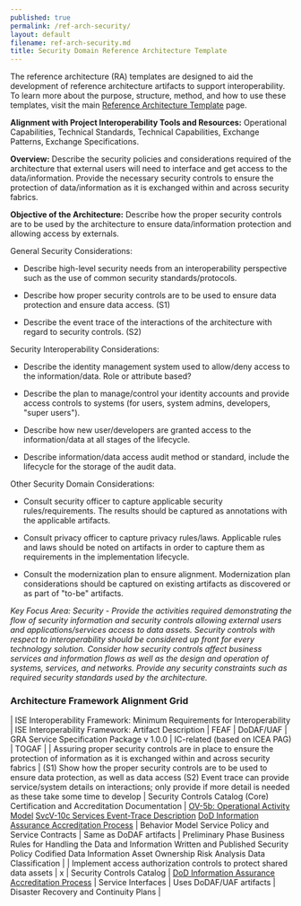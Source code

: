 ```yaml
---
published: true
permalink: /ref-arch-security/
layout: default
filename: ref-arch-security.md
title: Security Domain Reference Architecture Template
---
```


The reference architecture (RA) templates are designed to aid the development of reference architecture artifacts to support interoperability. To learn more about the purpose, structure, method, and how to use these templates, visit the main [Reference Architecture Template](/ref-arch-template) page.

**Alignment with Project Interoperability Tools and Resources:** Operational Capabilities, Technical Standards, Technical Capabilities, Exchange Patterns, Exchange Specifications.

**Overview:** Describe the security policies and considerations required of the architecture that external users will need to interface and get access to the data/information. Provide the necessary security controls to ensure the protection of data/information as it is exchanged within and across security fabrics.

**Objective of the Architecture:** Describe how the proper security controls are to be used by the architecture to ensure data/information protection and allowing access by externals.

General Security Considerations:

* Describe high-level security needs from an interoperability perspective such as the use of common security standards/protocols.

* Describe how proper security controls are to be used to ensure data protection and ensure data access. (S1)

* Describe the event trace of the interactions of the architecture with regard to security controls. (S2)

Security Interoperability Considerations:

* Describe the identity management system used to allow/deny access to the information/data. Role or attribute based?

* Describe the plan to manage/control your identity accounts and provide access controls to systems (for users, system admins, developers, "super users").

* Describe how new user/developers are granted access to the information/data at all stages of the lifecycle.

* Describe information/data access audit method or standard, include the lifecycle for the storage of the audit data.

Other Security Domain Considerations:

* Consult security officer to capture applicable security rules/requirements. The results should be captured as annotations with the applicable artifacts.

* Consult privacy officer to capture privacy rules/laws. Applicable rules and laws should be noted on artifacts in order to capture them as requirements in the implementation lifecycle.

* Consult the modernization plan to ensure alignment. Modernization plan considerations should be captured on existing artifacts as discovered or as part of "to-be" artifacts.

*Key Focus Area: Security - Provide the activities required demonstrating the flow of security information and security controls allowing external users and applications/services access to data assets. Security controls with respect to interoperability should be considered up front for every technology solution. Consider how security controls affect business services and information flows as well as the design and operation of systems, services, and networks. Provide any security constraints such as required security standards used by the architecture.*

### Architecture Framework Alignment Grid

| ISE Interoperability Framework: Minimum Requirements for Interoperability | ISE Interoperability Framework: Artifact Description | FEAF | DoDAF/UAF | GRA Service Specification Package v 1.0.0 | IC-related (based on ICEA PAG) | TOGAF |
| Assuring proper security controls are in place to ensure the protection of information as it is exchanged within and across security fabrics | (S1) Show how the proper security controls are to be used to ensure data protection, as well as data access (S2) Event trace can provide service/system details on interactions; only provide if more detail is needed as these take some time to develop | Security Controls Catalog (Core) Certification and Accreditation Documentation | [OV-5b: Operational Activity Model](http://dodcio.defense.gov/dodaf20/dodaf20_ov5ab.aspx) [SvcV-10c Services Event-Trace Description](http://dodcio.defense.gov/dodaf20/dodaf20_services10c.aspx) [DoD Information Assurance Accreditation Process](http://iase.disa.mil/diacap/) | Behavior Model Service Policy and Service Contracts | Same as DoDAF artifacts | Preliminary Phase Business Rules for Handling the Data and Information Written and Published Security Policy Codified Data Information Asset Ownership Risk Analysis Data Classification |
| Implement access authorization controls to protect shared data assets | x | Security Controls Catalog | [DoD Information Assurance Accreditation Process](http://iase.disa.mil/diacap/) | Service Interfaces | Uses DoDAF/UAF artifacts | Disaster Recovery and Continuity Plans |

